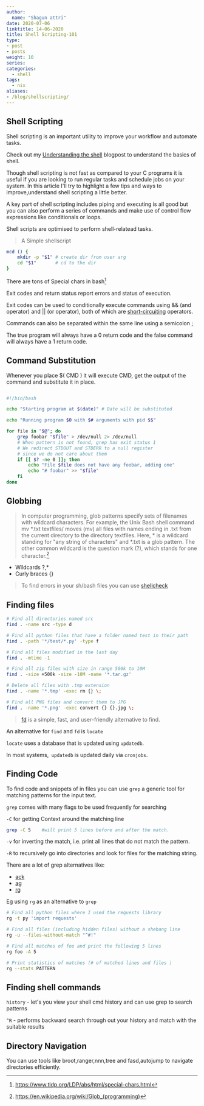 ```yaml
---
author:
  name: "Shagun attri"
date: 2020-07-06
linktitle: 14-06-2020
title: Shell Scripting-101
type:
- post
- posts
weight: 10
series:
categories:
  - shell
tags:
  - nix
aliases:
- /blog/shellscripting/
---
```

## Shell Scripting


Shell scripting is an important utility to improve your workflow and automate tasks.

Check out my [Understanding the shell](../shell) blogpost to understand the basics of shell.

Though shell scripting is not fast as compared to your C programs it is useful if you are looking to run regular tasks and schedule jobs on your system.
In this article I'll try to highlight a few tips and ways to improve,understand shell scripting a little better.

A key part of shell scripting includes piping and executing  is all good but you can also perform a series of commands and make use of 
control flow expressions like conditionals or loops.

Shell scripts are optimised to perform shell-relatead tasks.


>A Simple shellscript
```bash
mcd () {
    mkdir -p "$1" # create dir from user arg
    cd "$1"       # cd to the dir
}
```

There are tons of Special chars in bash[^tldp]

Exit codes and return status report errors and status of execution. 

Exit codes can be used to conditionally execute commands using && (and operator) and || (or operator), both of which are [short-circuiting](https://en.wikipedia.org/wiki/Short-circuit_evaluation) operators.

Commands can also be separated within the same line using a semicolon ; 

The true program will always have a 0 return code and the false command will always have a 1 return code.

## Command Substitution

Whenever you place $( CMD ) it will execute CMD, get the output of the command and substitute it in place.

```bash

#!/bin/bash

echo "Starting program at $(date)" # Date will be substituted

echo "Running program $0 with $# arguments with pid $$"

for file in "$@"; do
    grep foobar "$file" > /dev/null 2> /dev/null
    # When pattern is not found, grep has exit status 1
    # We redirect STDOUT and STDERR to a null register 
    # since we do not care about them
    if [[ $? -ne 0 ]]; then
        echo "File $file does not have any foobar, adding one"
        echo "# foobar" >> "$file"
    fi
done
```

## Globbing

>In computer programming, glob patterns specify sets of filenames with wildcard characters. For example, the Unix Bash shell command mv *.txt textfiles/ moves (mv) all files with names ending in .txt from the current directory to the directory textfiles. Here, * is a wildcard standing for "any string of characters" and *.txt is a glob pattern. The other common wildcard is the question mark (?), which stands for one character.[^globbing]

- Wildcards ?,*
- Curly braces {}


> To find errors in your sh/bash files you can use [shellcheck](https://github.com/koalaman/shellcheck)

## Finding files

```bash
# Find all directories named src
find . -name src -type d

# Find all python files that have a folder named test in their path
find . -path '*/test/*.py' -type f

# Find all files modified in the last day
find . -mtime -1

# Find all zip files with size in range 500k to 10M
find . -size +500k -size -10M -name '*.tar.gz'

# Delete all files with .tmp extension
find . -name '*.tmp' -exec rm {} \;

# Find all PNG files and convert them to JPG
find . -name '*.png' -exec convert {} {}.jpg \;
```


> [fd](https://github.com/sharkdp/fd) is a simple, fast, and user-friendly alternative to find. 


An alternative for `find` and `fd` is `locate`

`locate` uses a database that is updated using `updatedb`.

In most systems,` updatedb` is updated daily via `cronjobs`.

## Finding Code

To find code and snippets of in files you can use `grep` a generic tool for matching patterns for the input text.

`grep` comes with many flags to be used frequently for searching

`-C` for getting Context around the matching line

```bash
grep -C 5    #will print 5 lines before and after the match.
```
`-v` for inverting the match, i.e. print all lines that do not match the pattern.

`-R` to recursively go into directories and look for files for the matching string.

There are a lot of grep alternatives like:
- [ack](https://beyondgrep.com/)
- [ag](https://github.com/ggreer/the_silver_searcher)
- [rg](https://github.com/BurntSushi/ripgrep)


Eg using `rg` as an alternative to `grep`

```bash 
# Find all python files where I used the requests library
rg -t py 'import requests'

# Find all files (including hidden files) without a shebang line
rg -u --files-without-match "^#!"

# Find all matches of foo and print the following 5 lines
rg foo -A 5

# Print statistics of matches (# of matched lines and files )
rg --stats PATTERN
```

## Finding shell commands

`history` - let's you view your shell cmd history and can use grep to search patterns

`^R` - performs backward search through out your history and match with the suitable results

## Directory Navigation

You can use tools like broot,ranger,nnn,tree and fasd,autojump to navigate directories efficiently.



[^tldp]: https://www.tldp.org/LDP/abs/html/special-chars.html
[^globbing]: https://en.wikipedia.org/wiki/Glob_(programming)